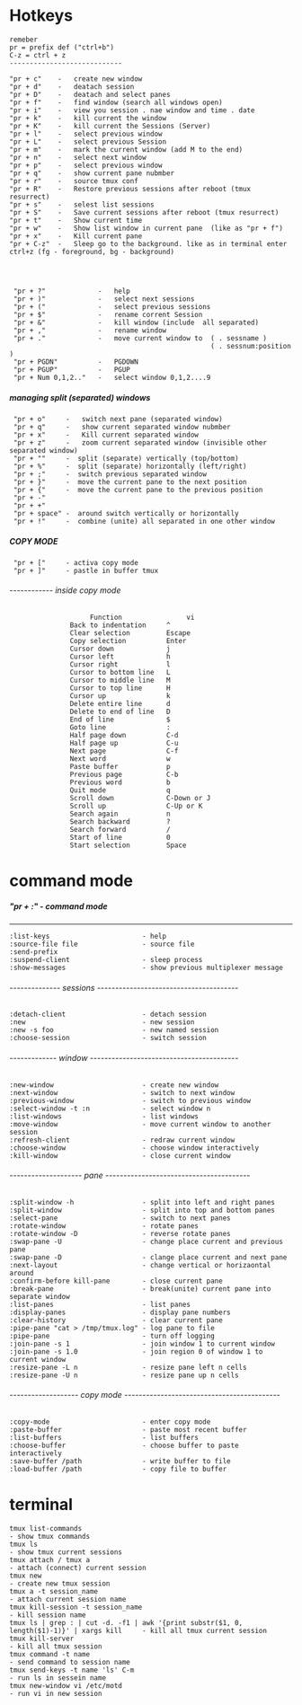   Hotkeys
============================
    remeber
    pr = prefix def ("ctrl+b")
    C-z = ctrl + z
    ----------------------------

    "pr + c"    -   create new window
    "pr + d"    -   deatach session
    "pr + D"    -   deatach and select panes
    "pr + f"    -   find window (search all windows open)
    "pr + i"    -   view you session . nae window and time . date
    "pr + k"    -   kill current the window
    "pr + K"    -   kill current the Sessions (Server)
    "pr + l"    -   select previous window
    "pr + L"    -   select previous Session
    "pr + m"    -   mark the current window (add M to the end)
    "pr + n"    -   select next window
    "pr + p"    -   select previous window
    "pr + q"    -   show current pane nubmber
    "pr + r"    -   source tmux conf
    "pr + R"    -   Restore previous sessions after reboot (tmux resurrect)
    "pr + s"    -   selest list sessions 
    "pr + S"    -   Save current sessions after reboot (tmux resurrect)
    "pr + t"    -   Show current time
    "pr + w"    -   Show list window in current pane  (like as "pr + f")
    "pr + x"    -   Kill current pane
    "pr + C-z"  -   Sleep go to the background. like as in terminal enter ctrl+z (fg - foreground, bg - background)
    
    
    
    
     "pr + ?"             -   help
     "pr + )"             -   select next sessions
     "pr + ("             -   select previous sessions
     "pr + $"             -   rename corrent Session
     "pr + &"             -   kill window (include  all separated)
     "pr + ,"             -   rename window
     "pr + ."             -   move current window to  (	. sessname )
                                                      ( . sessnum:position )
     "pr + PGDN"          -   PGDOWN
     "pr + PGUP"          -   PGUP
     "pr + Num 0,1,2.."   -   select window 0,1,2....9

##### managing split (separated) windows     

     "pr + o"     -   switch next pane (separated window)
     "pr + q"     -   show current separated window nubmber     
     "pr + x"     -   Kill current separated window
     "pr + z"     -   zoom current separated window (invisible other separated window)  
     "pr + ""     -  split (separate) vertically (top/bottom)
     "pr + %"     -  split (separate) horizontally (left/right)
     "pr + ;"     -  switch previous separated window
     "pr + }"     -  move the current pane to the next position
     "pr + {"     -  move the current pane to the previous position    
     "pr + -"
     "pr + +"     
     "pr + space" -  around switch vertically or horizontally
     "pr + !"     -  combine (unite) all separated in one other window
     
     
##### COPY MODE
     
     "pr + ["     - activa copy mode
     "pr + ]"     - pastle in buffer tmux
     
###### ------------ inside copy mode

                        Function                vi       
                   Back to indentation     ^             
                   Clear selection         Escape        
                   Copy selection          Enter         
                   Cursor down             j             
                   Cursor left             h             
                   Cursor right            l             
                   Cursor to bottom line   L
                   Cursor to middle line   M             
                   Cursor to top line      H             
                   Cursor up               k             
                   Delete entire line      d             
                   Delete to end of line   D             
                   End of line             $             
                   Goto line               :             
                   Half page down          C-d           
                   Half page up            C-u           
                   Next page               C-f           
                   Next word               w             
                   Paste buffer            p             
                   Previous page           C-b           
                   Previous word           b             
                   Quit mode               q             
                   Scroll down             C-Down or J   
                   Scroll up               C-Up or K     
                   Search again            n             
                   Search backward         ?              
                   Search forward          /             
                   Start of line           0             
                   Start selection         Space          


command mode
============================

     
 ##### "pr + :"       -  command mode

------------------ 

    :list-keys                       - help
    :source-file file                - source file
    :send-prefix
    :suspend-client                  - sleep process
    :show-messages                   - show previous multiplexer message



###### -------------- sessions ---------------------------------------

    :detach-client                   - detach session
    :new                             - new session
    :new -s foo                      - new named session
    :choose-session                  - switch session                     

  
 ###### ------------- window -----------------------------------------
 
    :new-window                      - create new window    
    :next-window                     - switch to next window    
    :previous-window                 - switch to previous window    
    :select-window -t :n             - select window n    
    :list-windows                    - list windows
    :move-window                     - move current window to another session
    :refresh-client                  - redraw current window    
    :choose-window                   - choose window interactively        
    :kill-window                     - close current window      

###### -------------------- pane ----------------------------------------
    :split-window -h                 - split into left and right panes        
    :split-window                    - split into top and bottom panes  
    :select-pane                     - switch to next panes      
    :rotate-window                   - rotate panes      
    :rotate-window -D                - reverse rotate panes          
    :swap-pane -U                    - change place current and previous pane        
    :swap-pane -D                    - clange place current and next pane      
    :next-layout                     - change vertical or horizaontal around        
    :confirm-before kill-pane        - close current pane            
    :break-pane                      - break(unite) current pane into separate window                        
    :list-panes                      - list panes
    :display-panes                   - display pane numbers
    :clear-history                   - clear current pane
    :pipe-pane "cat > /tmp/tmux.log" - log pane to file         
    :pipe-pane                       - turn off logging
    :join-pane -s 1                  - join window 1 to current window      
    :join-pane -s 1.0                - join region 0 of window 1 to current window
    :resize-pane -L n                - resize pane left n cells     
    :resize-pane -U n                - resize pane up n cells     

###### ------------------- copy mode ------------------------------------------- 
    :copy-mode                       - enter copy mode        
    :paste-buffer                    - paste most recent buffer     
    :list-buffers                    - list buffers     
    :choose-buffer                   - choose buffer to paste interactively 
    :save-buffer /path               - write buffer to file       
    :load-buffer /path               - copy file to buffer         
  



terminal 
==================
    tmux list-commands                                                                          - show tmux commands
    tmux ls                                                                                     - show tmux current sessions       
    tmux attach / tmux a                                                                        - attach (connect) current session
    tmux new                                                                                    - create new tmux session
    tmux a -t session_name                                                                      - attach current session name      
    tmux kill-session -t session_name                                                           - kill session name      
    tmux ls | grep : | cut -d. -f1 | awk '{print substr($1, 0, length($1)-1)}' | xargs kill     - kill all tmux current session         
    tmux kill-server                                                                            - kill all tmux session 
    tmux command -t name                                                                        - send command to session name 
    tmux send-keys -t name 'ls' C-m                                                             - run ls in sessein name
    tmux new-window vi /etc/motd                                                                - run vi in new session  
   



